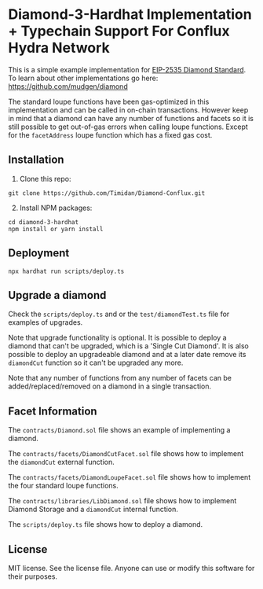 # Diamond-3-Hardhat Implementation + Typechain Support For Conflux Hydra Network

This is a simple example implementation for [EIP-2535 Diamond Standard](https://github.com/ethereum/EIPs/issues/2535). To learn about other implementations go here: https://github.com/mudgen/diamond

The standard loupe functions have been gas-optimized in this implementation and can be called in on-chain transactions. However keep in mind that a diamond can have any number of functions and facets so it is still possible to get out-of-gas errors when calling loupe functions. Except for the `facetAddress` loupe function which has a fixed gas cost.

## Installation

1. Clone this repo:

```console
git clone https://github.com/Timidan/Diamond-Conflux.git
```

2. Install NPM packages:

```console
cd diamond-3-hardhat
npm install or yarn install
```

## Deployment

```console
npx hardhat run scripts/deploy.ts
```

## Upgrade a diamond

Check the `scripts/deploy.ts` and or the `test/diamondTest.ts` file for examples of upgrades.

Note that upgrade functionality is optional. It is possible to deploy a diamond that can't be upgraded, which is a 'Single Cut Diamond'. It is also possible to deploy an upgradeable diamond and at a later date remove its `diamondCut` function so it can't be upgraded any more.

Note that any number of functions from any number of facets can be added/replaced/removed on a diamond in a single transaction.

## Facet Information

The `contracts/Diamond.sol` file shows an example of implementing a diamond.

The `contracts/facets/DiamondCutFacet.sol` file shows how to implement the `diamondCut` external function.

The `contracts/facets/DiamondLoupeFacet.sol` file shows how to implement the four standard loupe functions.

The `contracts/libraries/LibDiamond.sol` file shows how to implement Diamond Storage and a `diamondCut` internal function.

The `scripts/deploy.ts` file shows how to deploy a diamond.

## License

MIT license. See the license file.
Anyone can use or modify this software for their purposes.
